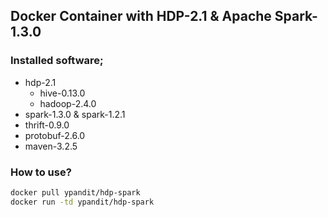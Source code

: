 ## Docker Container with HDP-2.1 & Apache Spark-1.3.0

### Installed software;

* hdp-2.1
   * hive-0.13.0
   * hadoop-2.4.0
* spark-1.3.0 & spark-1.2.1
* thrift-0.9.0
* protobuf-2.6.0
* maven-3.2.5

### How to use?

```bash
docker pull ypandit/hdp-spark
docker run -td ypandit/hdp-spark
```
